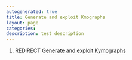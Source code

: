 ```yaml
---
autogenerated: true
title: Generate and exploit Kmographs
layout: page
categories: 
description: test description
---
```


1.  REDIRECT [Generate and exploit Kymographs](Generate_and_exploit_Kymographs)
